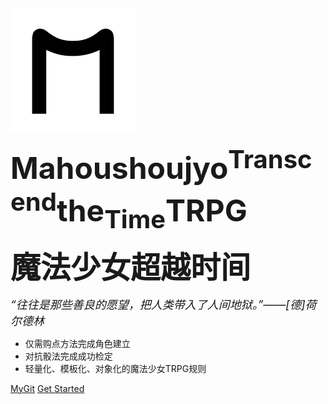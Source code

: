 <img src="M.svg" style="zoom:50%" />

<strong><font size= 7 >Mahoushoujyo<sup>Transcend</sup>the<sub>Time</sub>TRPG</font></strong>

<strong>
<font size = 8>魔法少女超越时间</font></strong>

<font size = 4><i>“往往是那些善良的愿望，把人类带入了人间地狱。”——[德]荷尔德林</i></font>

- 仅需购点方法完成角色建立
- 对抗骰法完成成功检定
- 轻量化、模板化、对象化的魔法少女TRPG规则

[MyGit](https://whiteloran.github.io/)
[Get Started](home.md)



